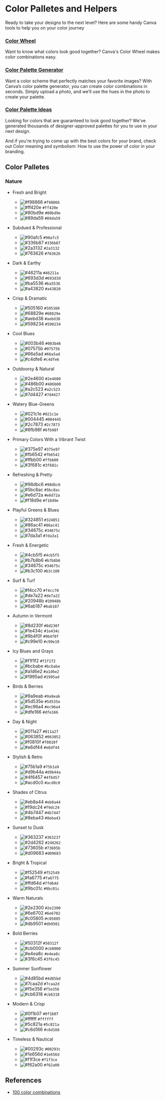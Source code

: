 # Color Palletes and Helpers

Ready to take your designs to the next level? Here are some handy Canva tools to help you on your color journey

### [Color Wheel](https://www.canva.com/colors/color-wheel/)

Want to know what colors look good together? Canva's Color Wheel makes color combinations easy.

### [Color Palette Generator](https://www.canva.com/colors/color-palette-generator/)

Want a color scheme that perfectly matches your favorite images? With Canva’s color palette generator, you can create color combinations in seconds. Simply upload a photo, and we’ll use the hues in the photo to create your palette.

### [Color Palette Ideas](https://www.canva.com/colors/color-palettes/)

Looking for colors that are guaranteed to look good together? We've generated thousands of designer-approved palettes for you to use in your next design.

And if you're trying to come up with the best colors for your brand, check out Color meaning and symbolism: How to use the power of color in your branding.

## Color Palletes

### Nature

- Fresh and Bright

  - ![#f98866](https://placehold.it/15/f98866/000000?text=+) `#f98866`
  - ![#ff420e](https://placehold.it/15/ff420e/000000?text=+) `#ff420e`
  - ![#80bd9e](https://placehold.it/15/80bd9e/000000?text=+) `#80bd9e`
  - ![#89da59](https://placehold.it/15/89da59/000000?text=+) `#89da59`

- Subdued & Professional

  - ![#90afc5](https://placehold.it/15/90afc5/000000?text=+) `#90afc5`
  - ![#336b87](https://placehold.it/15/336b87/000000?text=+) `#336b87`
  - ![#2a3132](https://placehold.it/15/2a3132/000000?text=+) `#2a3132`
  - ![#763626](https://placehold.it/15/763626/000000?text=+) `#763626`

- Dark & Earthy

  - ![#46211a](https://placehold.it/15/46211a/000000?text=+) `#46211a`
  - ![#693d3d](https://placehold.it/15/693d3d/000000?text=+) `#693d3d`
  - ![#ba5536](https://placehold.it/15/ba5536/000000?text=+) `#ba5536`
  - ![#a43820](https://placehold.it/15/a43820/000000?text=+) `#a43820`

- Crisp & Dramatic

  - ![#505160](https://placehold.it/15/505160/000000?text=+) `#505160`
  - ![#68829e](https://placehold.it/15/68829e/000000?text=+) `#68829e`
  - ![#aebd38](https://placehold.it/15/aebd38/000000?text=+) `#aebd38`
  - ![#598234](https://placehold.it/15/598234/000000?text=+) `#598234`

- Cool Blues

  - ![#003b46](https://placehold.it/15/003b46/000000?text=+) `#003b46`
  - ![#07575b](https://placehold.it/15/07575b/000000?text=+) `#07575b`
  - ![#66a5ad](https://placehold.it/15/66a5ad/000000?text=+) `#66a5ad`
  - ![#c4dfe6](https://placehold.it/15/c4dfe6/000000?text=+) `#c4dfe6`

- Outdoorsy & Natural

  - ![#2e4600](https://placehold.it/15/2e4600/000000?text=+) `#2e4600`
  - ![#486b00](https://placehold.it/15/486b00/000000?text=+) `#486b00`
  - ![#a2c523](https://placehold.it/15/a2c523/000000?text=+) `#a2c523`
  - ![#7d4427](https://placehold.it/15/7d4427/000000?text=+) `#7d4427`

- Watery Blue-Greens

  - ![#021c1e](https://placehold.it/15/021c1e/000000?text=+) `#021c1e`
  - ![#004445](https://placehold.it/15/004445/000000?text=+) `#004445`
  - ![#2c7873](https://placehold.it/15/2c7873/000000?text=+) `#2c7873`
  - ![#6fb98f](https://placehold.it/15/6fb98f/000000?text=+) `#6fb98f`

- Primary Colors With a Vibrant Twist

  - ![#375e97](https://placehold.it/15/375e97/000000?text=+) `#375e97`
  - ![#fb6542](https://placehold.it/15/fb6542/000000?text=+) `#fb6542`
  - ![#ffbb00](https://placehold.it/15/ffbb00/000000?text=+) `#ffbb00`
  - ![#3f681c](https://placehold.it/15/3f681c/000000?text=+) `#3f681c`

- Refreshing & Pretty

  - ![#98dbc6](https://placehold.it/15/98dbc6/000000?text=+) `#98dbc6`
  - ![#5bc8ac](https://placehold.it/15/5bc8ac/000000?text=+) `#5bc8ac`
  - ![#e6d72a](https://placehold.it/15/e6d72a/000000?text=+) `#e6d72a`
  - ![#f18d9e](https://placehold.it/15/f18d9e/000000?text=+) `#f18d9e`

- Playful Greens & Blues

  - ![#324851](https://placehold.it/15/324851/000000?text=+) `#324851`
  - ![#86ac41](https://placehold.it/15/86ac41/000000?text=+) `#86ac41`
  - ![#34675c](https://placehold.it/15/34675c/000000?text=+) `#34675c`
  - ![#7da3a1](https://placehold.it/15/7da3a1/000000?text=+) `#7da3a1`

- Fresh & Energetic

  - ![#4cb5f5](https://placehold.it/15/4cb5f5/000000?text=+) `#4cb5f5`
  - ![#b7b8b6](https://placehold.it/15/b7b8b6/000000?text=+) `#b7b8b6`
  - ![#34675c](https://placehold.it/15/34675c/000000?text=+) `#34675c`
  - ![#b3c100](https://placehold.it/15/b3c100/000000?text=+) `#b3c100`

- Surf & Turf

  - ![#f4cc70](https://placehold.it/15/f4cc70/000000?text=+) `#f4cc70`
  - ![#de7a22](https://placehold.it/15/de7a22/000000?text=+) `#de7a22`
  - ![#20948b](https://placehold.it/15/20948b/000000?text=+) `#20948b`
  - ![#6ab187](https://placehold.it/15/6ab187/000000?text=+) `#6ab187`

- Autumn in Vermont

  - ![#8d230f](https://placehold.it/15/8d230f/000000?text=+) `#8d230f`
  - ![#1e434c](https://placehold.it/15/1e434c/000000?text=+) `#1e434c`
  - ![#9b4f0f](https://placehold.it/15/9b4f0f/000000?text=+) `#9b4f0f`
  - ![#c99e10](https://placehold.it/15/c99e10/000000?text=+) `#c99e10`

- Icy Blues and Grays

  - ![#f1f1f2](https://placehold.it/15/f1f1f2/000000?text=+) `#f1f1f2`
  - ![#bcbabe](https://placehold.it/15/bcbabe/000000?text=+) `#bcbabe`
  - ![#a1d6e2](https://placehold.it/15/a1d6e2/000000?text=+) `#a1d6e2`
  - ![#1995ad](https://placehold.it/15/1995ad/000000?text=+) `#1995ad`

- Birds & Berries

  - ![#9a9eab](https://placehold.it/15/9a9eab/000000?text=+) `#9a9eab`
  - ![#5d535e](https://placehold.it/15/5d535e/000000?text=+) `#5d535e`
  - ![#ec96a4](https://placehold.it/15/ec96a4/000000?text=+) `#ec96a4`
  - ![#dfe166](https://placehold.it/15/dfe166/000000?text=+) `#dfe166`

- Day & Night

  - ![#011a27](https://placehold.it/15/011a27/000000?text=+) `#011a27`
  - ![#063852](https://placehold.it/15/063852/000000?text=+) `#063852`
  - ![#f0810f](https://placehold.it/15/f0810f/000000?text=+) `#f0810f`
  - ![#e6df44](https://placehold.it/15/e6df44/000000?text=+) `#e6df44`

- Stylish & Retro

  - ![#75b1a9](https://placehold.it/15/75b1a9/000000?text=+) `#75b1a9`
  - ![#d9b44a](https://placehold.it/15/d9b44a/000000?text=+) `#d9b44a`
  - ![#4f6457](https://placehold.it/15/4f6457/000000?text=+) `#4f6457`
  - ![#acd0c0](https://placehold.it/15/acd0c0/000000?text=+) `#acd0c0`

- Shades of Citrus

  - ![#eb8a44](https://placehold.it/15/eb8a44/000000?text=+) `#eb8a44`
  - ![#f9dc24](https://placehold.it/15/f9dc24/000000?text=+) `#f9dc24`
  - ![#4b7447](https://placehold.it/15/4b7447/000000?text=+) `#4b7447`
  - ![#8eba43](https://placehold.it/15/8eba43/000000?text=+) `#8eba43`

- Sunset to Dusk

  - ![#363237](https://placehold.it/15/363237/000000?text=+) `#363237`
  - ![#2d4262](https://placehold.it/15/2d4262/000000?text=+) `#2d4262`
  - ![#73605b](https://placehold.it/15/73605b/000000?text=+) `#73605b`
  - ![#d09683](https://placehold.it/15/d09683/000000?text=+) `#d09683`

- Bright & Tropical

  - ![#f52549](https://placehold.it/15/f52549/000000?text=+) `#f52549`
  - ![#fa6775](https://placehold.it/15/fa6775/000000?text=+) `#fa6775`
  - ![#ffd64d](https://placehold.it/15/ffd64d/000000?text=+) `#ffd64d`
  - ![#9bc01c](https://placehold.it/15/9bc01c/000000?text=+) `#9bc01c`

- Warm Naturals

  - ![#2e2300](https://placehold.it/15/2e2300/000000?text=+) `#2e2300`
  - ![#6e6702](https://placehold.it/15/6e6702/000000?text=+) `#6e6702`
  - ![#c05805](https://placehold.it/15/c05805/000000?text=+) `#c05805`
  - ![#db9501](https://placehold.it/15/db9501/000000?text=+) `#db9501`

- Bold Berries

  - ![#50312f](https://placehold.it/15/50312f/000000?text=+) `#50312f`
  - ![#cb0000](https://placehold.it/15/cb0000/000000?text=+) `#cb0000`
  - ![#e4ea8c](https://placehold.it/15/e4ea8c/000000?text=+) `#e4ea8c`
  - ![#3f6c45](https://placehold.it/15/3f6c45/000000?text=+) `#3f6c45`

- Summer Sunflower

  - ![#4d85bd](https://placehold.it/15/4d85bd/000000?text=+) `#4d85bd`
  - ![#7caa2d](https://placehold.it/15/7caa2d/000000?text=+) `#7caa2d`
  - ![#f5e356](https://placehold.it/15/f5e356/000000?text=+) `#f5e356`
  - ![#cb6318](https://placehold.it/15/cb6318/000000?text=+) `#cb6318`

- Modern & Crisp

  - ![#0f1b07](https://placehold.it/15/0f1b07/000000?text=+) `#0f1b07`
  - ![#ffffff](https://placehold.it/15/ffffff/000000?text=+) `#ffffff`
  - ![#5c821a](https://placehold.it/15/5c821a/000000?text=+) `#5c821a`
  - ![#c6d166](https://placehold.it/15/c6d166/000000?text=+) `#c6d166`

- Timeless & Nautical

  - ![#00293c](https://placehold.it/15/00293c/000000?text=+) `#00293c`
  - ![#1e656d](https://placehold.it/15/1e656d/000000?text=+) `#1e656d`
  - ![#f1f3ce](https://placehold.it/15/f1f3ce/000000?text=+) `#f1f3ce`
  - ![#f62a00](https://placehold.it/15/f62a00/000000?text=+) `#f62a00`

## References

- [100 color combinations](https://www.canva.com/learn/100-color-combinations/)
